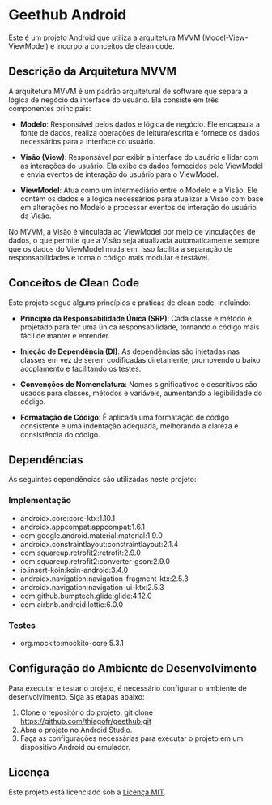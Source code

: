 # Geethub Android

Este é um projeto Android que utiliza a arquitetura MVVM (Model-View-ViewModel) e incorpora conceitos de clean code.

## Descrição da Arquitetura MVVM

A arquitetura MVVM é um padrão arquitetural de software que separa a lógica de negócio da interface do usuário. Ela consiste em três componentes principais:

- **Modelo**: Responsável pelos dados e lógica de negócio. Ele encapsula a fonte de dados, realiza operações de leitura/escrita e fornece os dados necessários para a interface do usuário.

- **Visão (View)**: Responsável por exibir a interface do usuário e lidar com as interações do usuário. Ela exibe os dados fornecidos pelo ViewModel e envia eventos de interação do usuário para o ViewModel.

- **ViewModel**: Atua como um intermediário entre o Modelo e a Visão. Ele contém os dados e a lógica necessários para atualizar a Visão com base em alterações no Modelo e processar eventos de interação do usuário da Visão.

No MVVM, a Visão é vinculada ao ViewModel por meio de vinculações de dados, o que permite que a Visão seja atualizada automaticamente sempre que os dados do ViewModel mudarem. Isso facilita a separação de responsabilidades e torna o código mais modular e testável.

## Conceitos de Clean Code

Este projeto segue alguns princípios e práticas de clean code, incluindo:

- **Princípio da Responsabilidade Única (SRP)**: Cada classe e método é projetado para ter uma única responsabilidade, tornando o código mais fácil de manter e entender.

- **Injeção de Dependência (DI)**: As dependências são injetadas nas classes em vez de serem codificadas diretamente, promovendo o baixo acoplamento e facilitando os testes.

- **Convenções de Nomenclatura**: Nomes significativos e descritivos são usados para classes, métodos e variáveis, aumentando a legibilidade do código.

- **Formatação de Código**: É aplicada uma formatação de código consistente e uma indentação adequada, melhorando a clareza e consistência do código.

## Dependências

As seguintes dependências são utilizadas neste projeto:

### Implementação

- androidx.core:core-ktx:1.10.1
- androidx.appcompat:appcompat:1.6.1
- com.google.android.material:material:1.9.0
- androidx.constraintlayout:constraintlayout:2.1.4
- com.squareup.retrofit2:retrofit:2.9.0
- com.squareup.retrofit2:converter-gson:2.9.0
- io.insert-koin:koin-android:3.4.0
- androidx.navigation:navigation-fragment-ktx:2.5.3
- androidx.navigation:navigation-ui-ktx:2.5.3
- com.github.bumptech.glide:glide:4.12.0
- com.airbnb.android:lottie:6.0.0

### Testes

- org.mockito:mockito-core:5.3.1

## Configuração do Ambiente de Desenvolvimento

Para executar e testar o projeto, é necessário configurar o ambiente de desenvolvimento. Siga as etapas abaixo:

1. Clone o repositório do projeto:
   git clone https://github.com/thiagofr/geethub.git
2. Abra o projeto no Android Studio.
3. Faça as configurações necessárias para executar o projeto em um dispositivo Android ou emulador.


## Licença

Este projeto está licenciado sob a [Licença MIT](https://opensource.org/licenses/MIT).